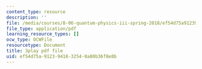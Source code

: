 ```yaml
---
content_type: resource
description: ''
file: /media/courses/8-06-quantum-physics-iii-spring-2018/ef54d75a9123941832540a80b36f8e8b_omqSBV--uQ4.pdf
file_type: application/pdf
learning_resource_types: []
ocw_type: OCWFile
resourcetype: Document
title: 3play pdf file
uid: ef54d75a-9123-9418-3254-0a80b36f8e8b
---
```

